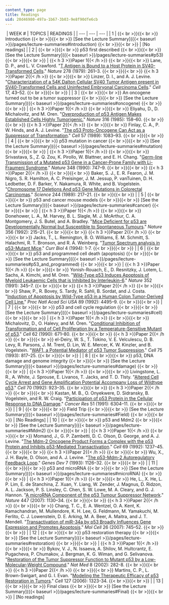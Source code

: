 ```yaml
---
content_type: page
title: Readings
uid: 20d46980-497a-1b67-3b03-9e8f90dfe6cb
---
```


 | WEEK # | TOPICS | READINGS |
| --- | --- | --- |
| 1 |  {{< br >}}{{< br >}} Introduction {{< br >}}{{< br >}} [See the Lecture Summary]({{< baseurl >}}/pages/lecture-summaries#Introduction) {{< br >}}{{< br >}}  | \[No readings\] |
| 2 |  {{< br >}}{{< br >}} p53 first described {{< br >}}{{< br >}} [See the Lecture Summary]({{< baseurl >}}/pages/lecture-summaries#p53) {{< br >}}{{< br >}}  | {{< h 3 >}}Paper 1{{< /h >}} {{< br >}}{{< br >}} Lane, D. P., and L. V. Crawford. "[T Antigen is Bound to a Host Protein in SV40-Transformed Cells](http://dx.doi.org/10.1038/278261a0)." _Nature_ 278 (1979): 261–3. {{< br >}}{{< br >}} {{< h 3 >}}Paper 2{{< /h >}} {{< br >}}{{< br >}} Linzer, D. I., and A. J. Levine. "[Characterization of a 54K Dalton Cellular SV40 Tumor Antigen present in SV40-Transformed Cells and Uninfected Embryonal Carcinoma Cells](http://www.ncbi.nlm.nih.gov/pubmed/222475)." _Cell_ 17, 43–52. {{< br >}}{{< br >}}  |
| 3 |  {{< br >}}{{< br >}} An oncogene turned out to be a tumor suppressor {{< br >}}{{< br >}} [See the Lecture Summary]({{< baseurl >}}/pages/lecture-summaries#oncogene) {{< br >}}{{< br >}}  | {{< h 3 >}}Paper 1{{< /h >}} {{< br >}}{{< br >}} Eliyahu, D., D. Michalovitz, and M. Oren. "[Overproduction of p53 Antigen Makes Established Cells Highly Tumorigenic.](http://www.nature.com/nature/journal/v316/n6024/abs/316158a0.html)" _Nature_ 316 (1985): 158–60. {{< br >}}{{< br >}} {{< h 3 >}}Paper 2{{< /h >}} {{< br >}}{{< br >}} Finlay, C. A., P. W. Hinds, and A. J. Levine. "[The p53 Proto-Oncogene Can Act as a Suppressor of Transformation](http://www.cell.com/abstract/0092-8674%2889%2990045-7)." _Cell_ 57 (1989): 1083–93. {{< br >}}{{< br >}}  |
| 4 |  {{< br >}}{{< br >}} p53 mutation in cancer {{< br >}}{{< br >}} [See the Lecture Summary]({{< baseurl >}}/pages/lecture-summaries#mutation) {{< br >}}{{< br >}}  | {{< h 3 >}}Paper 1{{< /h >}} {{< br >}}{{< br >}} Srivastava, S., Z. Q. Zou, K. Pirollo, W. Blattner, and E. H. Chang. "[Germ-line Transmission of a Mutated p53 Gene in a Cancer-Prone Family with Li-Fraumeni Syndrome](http://www.nature.com/nature/journal/v348/n6303/abs/348747a0.html)." _Nature_ 348 (1990): 747–9. {{< br >}}{{< br >}} {{< h 3 >}}Paper 2{{< /h >}} {{< br >}}{{< br >}} Baker, S. J., E. R. Fearon, J. M. Nigro, S. R. Hamilton, A. C. Preisinger, J. M. Jessup, P. vanTuinen, D. H. Ledbetter, D. F. Barker, Y. Nakamura, R. White, and B. Vogelstein. "[Chromosome 17 Deletions And p53 Gene Mutations in Colorectal Carcinomas](http://www.ncbi.nlm.nih.gov/pubmed/2649981)." _Science_ 244 (1989): 217–21. {{< br >}}{{< br >}}  |
| 5 |  {{< br >}}{{< br >}} p53 and cancer mouse models {{< br >}}{{< br >}} [See the Lecture Summary]({{< baseurl >}}/pages/lecture-summaries#cancer) {{< br >}}{{< br >}}  | {{< h 3 >}}Paper 1{{< /h >}} {{< br >}}{{< br >}} Donehower, L. A., M. Harvey, B. L. Slagle, M. J. McArthur, C. A. Montgomery, J. S. Butel, and A. Bradley. "[Mice Deficient for p53 are Developmentally Normal but Susceptible to Spontaneous Tumours](http://www.nature.com/nature/journal/v356/n6366/abs/356215a0.html)." _Nature_ 356 (1992): 215–21. {{< br >}}{{< br >}} {{< h 3 >}}Paper 2{{< /h >}} {{< br >}}{{< br >}} Jacks, T., L. Remington, B. O. Williams, E. M. Schmitt, S. Halachmi, R. T. Bronson, and R. A. Weinberg. "[Tumor Spectrum analysis in p53-Mutant Mice](http://www.ncbi.nlm.nih.gov/pubmed/7922305)." _Curr Biol_ 4 (1994): 1-7. {{< br >}}{{< br >}}  |
| 6 |  {{< br >}}{{< br >}} p53 and programmed cell death (apoptosis) {{< br >}}{{< br >}} [See the Lecture Summary]({{< baseurl >}}/pages/lecture-summaries#p53_and_programmed) {{< br >}}{{< br >}}  | {{< h 3 >}}Paper 1{{< /h >}} {{< br >}}{{< br >}} Yonish-Rouach, E., D. Resnitzky, J. Lotem, L. Sachs, A. Kimchi, and M. Oren. "[Wild-Type p53 Induces Apoptosis of Myeloid Leukaemic Cells that is Inhibited by Interleukin-6](http://www.nature.com/nature/journal/v352/n6333/abs/352345a0.html)." _Nature_ 352 (1991): 345–7. {{< br >}}{{< br >}} {{< h 3 >}}Paper 2{{< /h >}} {{< br >}}{{< br >}} Shaw, P., R. Bovey, S. Tardy, R. Sahli, B. Sordat, and J. Costa. "[Induction of Apoptosis by Wild-Type p53 in a Human Colon Tumor-Derived Cell Line.](http://www.ncbi.nlm.nih.gov/pmc/articles/PMC49109/)" _Proc Natl Acad Sci USA_ 89 (1992): 4495–9. {{< br >}}{{< br >}}  |
| 7 |  {{< br >}}{{< br >}} p53 and cell cycle regulation {{< br >}}{{< br >}} [See the Lecture Summary]({{< baseurl >}}/pages/lecture-summaries#cell) {{< br >}}{{< br >}}  | {{< h 3 >}}Paper 1{{< /h >}} {{< br >}}{{< br >}} Michalovitz, D., O. Halevy, and M. Oren. "[Conditional Inhibition of Transformation and of Cell Proliferation by a Temperature-Sensitive Mutant of p53](http://www.ncbi.nlm.nih.gov/pubmed/2143698)." _Cell_ 62 (1990): 671–80. {{< br >}}{{< br >}} {{< h 3 >}}Paper 2{{< /h >}} {{< br >}}{{< br >}} el-Deiry, W. S., T. Tokino, V. E. Velculescu, D. B. Levy, R. Parsons, J. M. Trent, D. Lin, W. E. Mercer, K. W. Kinzler, and B. Vogelstein. "[WAF1, a Potential Mediator of p53 Tumor Suppression](http://www.cell.com/abstract/0092-8674%2893%2990500-P)." _Cell_ 75 (1993): 817–25. {{< br >}}{{< br >}}  |
| 8 |  {{< br >}}{{< br >}} p53, DNA damage and genome integrity {{< br >}}{{< br >}} [See the Lecture Summary]({{< baseurl >}}/pages/lecture-summaries#damage) {{< br >}}{{< br >}}  | {{< h 3 >}}Paper 1{{< /h >}} {{< br >}}{{< br >}} Livingstone, L. R., A. White, J. Sprouse, E. Livanos, T. Jacks, and T. D. Tlsty. "[Altered Cell Cycle Arrest and Gene Amplification Potential Accompany Loss of Wildtype p53](http://www.cell.com/abstract/0092-8674%2892%2990243-6)." _Cell_ 70 (1992): 923–35. {{< br >}}{{< br >}} {{< h 3 >}}Paper 2{{< /h >}} {{< br >}}{{< br >}} Kastan, M. B., O. Onyekwere, D. Sidransky, B. Vogelstein, and R. W. Craig. "[Participation of p53 Protein in the Cellular Response to DNA Damage](http://cancerres.aacrjournals.org/content/51/23_Part_1/6304.short?rss=1&ssource=mfc)." _Cancer Res_ 51 (1991): 6304–11. {{< br >}}{{< br >}}  |
| 9 |  {{< br >}}{{< br >}} Field Trip {{< br >}}{{< br >}} [See the Lecture Summary]({{< baseurl >}}/pages/lecture-summaries#Field) {{< br >}}{{< br >}}  | \[No Readings\] |
| 10 |  {{< br >}}{{< br >}} p53 and Mdm2 {{< br >}}{{< br >}} [See the Lecture Summary]({{< baseurl >}}/pages/lecture-summaries#Mdm2) {{< br >}}{{< br >}}  | {{< h 3 >}}Paper 1{{< /h >}} {{< br >}}{{< br >}} Momand, J., G. P. Zambetti, D. C. Olson, D. George, and A. J. Levine. "[The Mdm-2 Oncogene Product Forms a Complex with the p53 Protein and Inhibits p53-Mediated Transactivation](http://www.ncbi.nlm.nih.gov/pubmed/1535557)." _Cell_ 69 (1992): 1237–45. {{< br >}}{{< br >}} {{< h 3 >}}Paper 2{{< /h >}} {{< br >}}{{< br >}} Wu, X., J. H. Bayle, D. Olson, and A. J. Levine. "[The p53-Mdm-2 Autoregulatory Feedback Loop](http://www.ncbi.nlm.nih.gov/pubmed/8319905)." _Genes Dev_ 7 (1993): 1126–32. {{< br >}}{{< br >}}  |
| 11 |  {{< br >}}{{< br >}} p53 and microRNA {{< br >}}{{< br >}} [See the Lecture Summary]({{< baseurl >}}/pages/lecture-summaries#microRNA) {{< br >}}{{< br >}}  | {{< h 3 >}}Paper 1{{< /h >}} {{< br >}}{{< br >}} He, L., X. He, L. P. Lim, E. de Stanchina, Z. Xuan, Y. Liang, W. Zender, J. Magnus, D. Ridzon, A. L. Jackson, P. S. Linsley, C. Chen, S. W. Lowe, M. A. Cleary, and G. J. Hannon. "[A microRNA Component of the p53 Tumour Suppressor Network](http://dx.doi.org/10.1038/nature05939)." _Nature_ 447 (2007): 1130–34. {{< br >}}{{< br >}} {{< h 3 >}}Paper 2{{< /h >}} {{< br >}}{{< br >}} Chang, T. C., E. A. Wentzel, O. A. Kent, K. Ramachandran, M. Mullendore, K. H. Lee, G. Feldmann, M. Yamakuchi, M. Ferlito, C. J. Lowenstein, D. E. Arking, M. A. Beer, A. Maitra, and J. T. Mendell. "[Transactivation of miR-34a by p53 Broadly Influences Gene Expression and Promotes Apoptosis](http://www.ncbi.nlm.nih.gov/pubmed/17540599)." _Mol Cell_ 26 (2007): 745–52. {{< br >}}{{< br >}}  |
| 12 |  {{< br >}}{{< br >}} p53 restoration therapy {{< br >}}{{< br >}} [See the Lecture Summary]({{< baseurl >}}/pages/lecture-summaries#restoration) {{< br >}}{{< br >}}  | {{< h 3 >}}Paper 1{{< /h >}} {{< br >}}{{< br >}} Bykov, V. J., N. Issaeva, A. Shilov, M. Hultcrantz, E. Pugacheva, P. Chumakov, J. Bergman, K. G. Wiman, and G. Selivanova. "[Restoration of the Tumor Suppressor Function to Mutant p53 by a Low-Molecular-Weight Compound](http://dx.doi.org/10.1038/nm0302-282)." _Nat Med_ 8 (2002): 282-8. {{< br >}}{{< br >}} {{< h 3 >}}Paper 2{{< /h >}} {{< br >}}{{< br >}} Martins, C. P., L. Brown-Swigart, and G. I. Evan. "[Modeling the Therapeutic Efficacy of p53 Restoration in Tumors](http://www.ncbi.nlm.nih.gov/pubmed/17182091)." _Cell_ 127 (2006): 1323-34. {{< br >}}{{< br >}}  |
| 13 |  {{< br >}}{{< br >}} Final class {{< br >}}{{< br >}} [See the Lecture Summary]({{< baseurl >}}/pages/lecture-summaries#Final) {{< br >}}{{< br >}}  | \[No readings\]